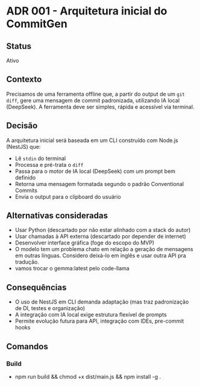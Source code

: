 # ADR 001 - Arquitetura inicial do CommitGen

## Status
Ativo

## Contexto
Precisamos de uma ferramenta offline que, a partir do output de um `git diff`, gere uma mensagem de commit padronizada, utilizando IA local (DeepSeek). A ferramenta deve ser simples, rápida e acessível via terminal.

## Decisão
A arquitetura inicial será baseada em um CLI construído com Node.js (NestJS) que:

- Lê `stdin` do terminal
- Processa e pré-trata o `diff`
- Passa para o motor de IA local (DeepSeek) com um prompt bem definido
- Retorna uma mensagem formatada segundo o padrão Conventional Commits
- Envia o output para o clipboard do usuário

## Alternativas consideradas
- Usar Python (descartado por não estar alinhado com a stack do autor)
- Usar chamadas à API externa (descartado por depender de internet)
- Desenvolver interface gráfica (foge do escopo do MVP)
- O modelo tem um problema chato em relação a geração de mensagens em outras línguas. Considero deixá-lo em inglês e usar outra API pra tradução. 
- vamos trocar o gemma:latest pelo code-llama

## Consequências
- O uso de NestJS em CLI demanda adaptação (mas traz padronização de DI, testes e organização)
- A integração com IA local exige estrutura flexível de prompts
- Permite evolução futura para API, integração com IDEs, pre-commit hooks

## Comandos
### Build
 - npm run build && chmod +x dist/main.js && npm install -g . 
